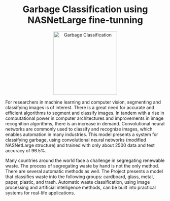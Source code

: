 # <h1 align="center">Garbage Classification using NASNetLarge fine-tunning</h1>

<p align="center">
  <img width="200" src="https://github.com/amirfakhim/Classification/blob/master/computer-vision/Image/111.jpg" alt="Garbage Classification">
</p>

For researchers in machine learning and computer vision, segmenting and classifying images is of interest. There is a great need for accurate and efficient algorithms to segment and classify images. In tandem with a rise in computational power in computer architectures and improvements in image recognition algorithms, there is an increase in demand. Convolutional neural networks are commonly used to classify and recognize images, which enables automation in many industries. This model presents a system for classifying garbage, using convolutional neural networks (modified NASNetLarge structure) and trained with only about 2500 data and test accuracy of 96.5%.


Many countries around the world face a challenge in segregating renewable waste. The process of segregating waste by hand is not the only method. There are several automatic methods as well. The Project presents a model that classifies waste into the following groups: cardboard, glass, metal, paper, plastic, and trash. Automatic waste classification, using image processing and artificial intelligence methods, can be built into practical systems for real-life applications.
